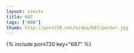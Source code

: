 ```yaml
--- 
layout: sieutv
title: 687
tags: ["000"]
thumb: http://porn720.net/video/687/poster.jpg
---
```

{% include porn720 key="687" %} 
